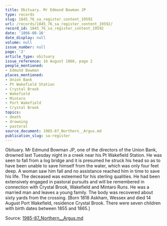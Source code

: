 ```yaml
---
title: Obituary. Mr Edmund Bowman JP
type: records
slug: 1845_76_sa_register_content_19592
url: /records/1845_76_sa_register_content_19592/
record_id: 1845_76_sa_register_content_19592
date: '1866-08-16'
date_display: null
volume: null
issue_number: null
page: '2'
article_type: obituary
issue_reference: 16 August 1866, page 2
people_mentioned:
- Edmund Bowman
places_mentioned:
- Union Bank
- Pt Wakefield Station
- Crystal Brook
- Wakefield
- Mintaro
- Port Wakefield
- Crystal Brook
topics:
- death
- drowning
- pastoral
source_document: 1985-87_Northern__Argus.md
publication_slug: sa-register
---
```


Obituary.  Mr Edmund Bowman JP, one of the directors of the Union Bank, drowned last Tuesday night in a creek near his Pt Wakefield Station.  He was seen to fall from a log bridge and it is presumed he struck his head so as to have been unable to save himself from the water, which was only four feet deep.  A woman saw him fall and no assistance reached him in time to save his life.  The deceased was esteemed for his sterling qualities.  He had been extensively engaged in pastoral pursuits and will be remembered in connection with Crystal Brook, Wakefield and Mintaro Runs.  He was a married man and leaves a young family.  The body was recovered about sixty yards from the crossing.  [Born 1818 Askham, Wessex and died 14 August Port Wakefield, residence Crystal Brook.  There were seven children with birth dates between 1855 and 1865.]

Source: [1985-87_Northern__Argus.md](/downloads/markdown/1985-87_Northern__Argus.md)
